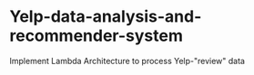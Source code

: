 # Yelp-data-analysis-and-recommender-system
Implement Lambda Architecture to process Yelp-"review" data
